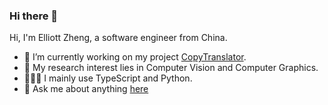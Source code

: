 ### Hi there 👋

Hi, I'm Elliott Zheng, a software engineer from China.

- 🔭 I’m currently working on my project [CopyTranslator](https://github.com/CopyTranslator/CopyTranslator).
- 🌱 My research interest lies in Computer Vision and Computer Graphics.
- 👨🏻‍💻 I mainly use TypeScript and Python.
- 💬 Ask me about anything [here](https://github.com/elliottzheng/elliottzheng)
